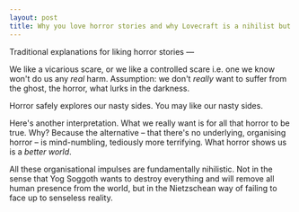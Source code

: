 ```yaml
---
layout: post
title: Why you love horror stories and why Lovecraft is a nihilist but not in the way you think
---
```


Traditional explanations for liking horror stories &#8212;

We like a vicarious scare, or we like a controlled scare i.e. one we know won't do us any _real_ harm. Assumption: we don't _really_ want to suffer from the ghost, the horror, what lurks in the darkness.

Horror safely explores our nasty sides. You may like our nasty sides.

Here's another interpretation. What we really want is for all that horror to be true. Why? Because the alternative &#8211; that there's no underlying, organising horror &#8211; is mind-numbling, tediously more terrifying. What horror shows us is a _better world_.

All these organisational impulses are fundamentally nihilistic. Not in the sense that Yog Soggoth wants to destroy everything and will remove all human presence from the world, but in the Nietzschean way of failing to face up to senseless reality.
